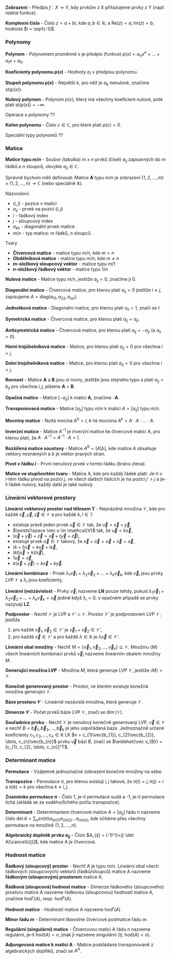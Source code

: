 **Zobrazení** - Předpis $f : X \to Y$, kdy prvkům z X přiřazujeme prvky z Y (např. reálná funkce).

**Komplexní čísla** - Číslo $z = a+bi$, kde $a, b \in \mathbb{R};$ a $\text{Re}(z) = a, \text{Im}(z) = b;$ hodnota $i = \sqrt{-1}$.

### Polynomy

**Polynom** - Polynomem proměnné $x$ je předpis (funkce) $p(x) = a_{n}x^n + \dots + a_{1}x + a_{0}$.

**Koeficienty polynomu $p(x)$** - Hodnoty $a_{i}$ v předpisu polynomu.

**Stupeň polynomu $p(x)$** - Největší $k$, pro něž je $a_{k}$ nenulové, značíme $\text{st}(p(x))$.

**Nulový polynom** - Polynom $p(x)$, který má všechny koeficient nulové, poté platí $\text{st}(p(x)) = -\infty$.

Operace s polynomy ??

**Kořen polynomu** - Číslo $c \in \mathbb C$, pro které platí $p(c) = 0$.

Speciální typy polynomů ??

### Matice

**Matice typu $m/n$** - Soubor (tabulka) $m \times n$ prvků (čísel) $a_{ij}$ zapsanných do $m$ řádků a $n$ sloupců, obvykle $a_{ij} \in \mathbb C$.

Správně bychom měli definovat: Matice **A** typu $m/n$ je zobrazení $\{1, 2, \dots, m\} \times \{1, 2, \dots, n\} \to \mathbb C$ (nebo speciálně $\mathbb R$).

Názvosloví:
- $(i, j)$ - pozice v matici
- $a_{ij}$ - prvek na pozici $(i, j)$
- $i$ - řádkový index
- $j$ - sloupcový index
- $a_{kk}$ - diagonální prvek matice
- $m/n$ - typ matice: $m$ řádků, $n$ sloupců

Tvary
- **Čtvercová matice** - matice typu $m/n$, kde $m=n$
- **Obdélníková matice** - matice typu $m/n$, kde $m \neq n$
- **$m$-složkový sloupcový vektor** - matice typu $m/1$
- **$n$-složkový řádkový vektor** - matice typu $1/n$

**Nulová matice** - Matice typu $m/n$, jestliže $a_{ij} = 0$, značíme ji 0.

**Diagonální matice** - Čtvercová matice, pro kterou platí $a_{ij} = 0$ jestliže $i \neq j$, zapisujeme $A = \text{diag}(a_{11}, a_{22}, a_{nn})$.

**Jednotková matice** - Diagonální matice, pro kterou platí $a_{ii} = 1$, značí se $I$.

**Symetrická matice** - Čtvercová matice, pro kterou platí $a_{ij} = a_{ji}$.

**Antisymetrická matice** - Čtvercová matice, pro kterou platí $a_{ij} = -a_{ji}$ (a $a_{ii} = 0$).

**Horní trojúhelníková matice** - Matice, pro kterou platí $a_{ij} = 0$ pro všechna $i > j$.

**Dolní trojúhelníková matice** - Matice, pro kterou platí $a_{ij} = 0$ pro všechna $i < j$.

**Rovnost** - Matice **A** a **B** jsou si rovny, jestliže jsou stejného typu a platí $a_{ij} = b_{ij}$ pro všechna $i, j$, píšeme **A** = **B**.

**Opačná matice** - Matice $[-a_{ij}]$ k matici **A**, značíme -**A**.

**Transponovaná matice** - Matice $[a_{ji}]$ typu $n/m$ k matici $A = [a_{ij}]$ typu $m/n$.

**Mocniny matice** - Nultá mocina $A^0 = I$, $k$-tá mocnina $A^k = A \cdot A \cdot \dots \cdot A$.

**Inverzní matice** - Matice $A^{-1}$ je inverzní matice ke čtvercové matici A, pro kterou platí, že $A \cdot A^{-1} = A^{-1} \cdot A = I$.

**Rozšířená matice soustavy** -  Matice $A^R = [A | b]$, kde matice $A$ obsahuje vektory neznámých a $b$ je vektor pravých stran.

**Pivot v řádku $i$** - První nenulový prvek v tomto řádku (bráno zleva).

**Matice ve stupňovitém tvaru** - Matice A, kde pro každý řádek platí: Je-li v $i$-tém řádku pivod na pozici $j$, ve všech dalších řádcích je na pozici $j' > j$ a je-li řádek nulový, každý další je také nulový.

### Lineární vektorové prostory

**Lineární vektorový prostor nad tělesem $\mathbb T$** - Neprázdná množina $\mathcal{V}$, kde pro každé $\vec x, \vec y, \vec z \in \mathcal{V}$ a pro každé $k, l \in \mathbb T$
- existuje právě jeden prvek $\vec u \in \mathcal{V}$ tak, že $\vec u = \vec x + \vec y$,
- $\exists!\space \vec u \in \mathcal{V}$ tak, že $\vec u = k \vec x$,
- $(\vec x + \vec y) + \vec z = \vec x + (\vec y + \vec z)$,
- existuje prvek $\vec o \in \mathcal{V}$ takový, že $\vec x + \vec o = \vec o + \vec x = \vec x$,
- $(k+l)\vec x = k\vec x + l\vec x$,
- $(kl)\vec x = k(l\vec x)$,
- $1\vec x = \vec x$,
- $k(\vec x + \vec y) = k\vec x + k\vec y$.

**Lineární kombinace** - Prvek $\lambda_{1} \vec v_{1} + \lambda_{2} \vec v_{2} + \dots + \lambda_{k} \vec v_{k}$, kde $\vec v_{i}$ jsou prvky LVP $\mathcal{V}$ a $\lambda_{i}$ jsou koeficienty.

**Lineární (ne)závislost** - Prvky $\vec v_{i}$ nazveme **LN** pouze tehdy, pokud $\lambda_{1} \vec v_{1} + \lambda_{2} \vec v_{2} + \dots + \lambda_{k} \vec v_{k} = \vec o$ jedině když $\lambda_{i} = 0$, v opačném případě se prvky nazývají **LZ**.

**Podprostor** - Nechť $\mathcal{V}$ je LVP a $\mathcal{V}' \subset \mathcal{V}$. Prostor $\mathcal{V}'$ je podprostorem LVP $\mathcal{V}$, jestliže
1. pro každé $\vec x_{1}, \vec x_{2} \in \mathcal{V}'$ je $\vec x_{1} + \vec x_{2} \in \mathcal{V}'$,
2. pro každé $\vec x \in \mathcal{V}'$ a pro každé $\lambda \in \mathbb R$ je $\lambda\vec x \in \mathcal{V}'$.

**Lineární obal množiny** - Nechť $M = \{ \vec v_{1}, \vec v_{2}, \dots, \vec v_{k} \} \subseteq \mathcal{V}$. Množinu $\langle M \rangle$ všech lineárních kombinací prvků $\vec v_{i}$ nazveme lineárním obalem množiny $M$.

**Generující množina LVP** - Množina $M$, která generuje LVP $\mathcal{V}$, jestliže $\langle M \rangle = \mathcal{V}$.

**Konečně generovaný prostor** - Prostor, ve kterém existuje konežná množina generující $\mathcal{V}$.

**Báze prostoru $\mathcal{V}$** - Lineárně nezávislá množina, která generuje $\mathcal{V}$.

**Dimenze $\mathcal{V}$** - Počet prvků báze LVP $\mathcal{V}$, značí se $\dim(\mathcal{V})$.

**Souřadnice prvku** - Nechť $\mathcal{V}$ je nenulový konečně generovaný LVP, $\vec v \in \mathcal{V}$ a nechť $B = {\vec b_{1}, \vec b_{2}, \dots, \vec b_{k}}$ je jeho uspořádaná báze. Jednoznačně určené koeficienty $c_{1}, c_{2}, \dots, c_{n} \in \mathbb{R}$ LK $v = c_{1}\vec{b_{1}}, c_{2}\vec{b_{2}}, \dots, c_{n}\vec{b_{n}}$ prvku $\vec v$ bází $B$, značí se $\widehat{\vec v_{B}} = [c_{1}, c_{2}, \dots, c_{n}]^T$.

### Determinant matice

**Permutace** - Vzájemně jednoznačné zobrazení konečné množiny na sebe.

**Transpozice** - Permutace $\pi$, pro kterou existují $i, j$ takové, že $\pi(i) = j, \pi(j) = i$ a $\pi(k) = k$ pro všechna $k \neq i, j$.

**Znaménko permutace $\pi$** - Číslo 1, je-li permutace sudá a -1, je-li permutace lichá (skládá se ze sudého/lichého počtu transpozice).

**Determinant** - Determinantem čtvercové matice $A = [a_{ij}]$ řádu $n$ nazveme číslo $\displaystyle\det A = \sum_{\pi} zn(\pi) a_{1\pi(1)} a_{2\pi(2)} \dots a_{n\pi(n)}$, kde sčítáme přes všechny permutace na množině $\{ 1, 2, \dots, n \}$.

**Algebraický doplněk prvku $a_{ij}$** - Číslo $A_{ij} = (-1)^{i+j} \det A[\cancel{i/j}]$, kde matice A je čtvercová.

### Hodnost matice

**Řádkový (sloupcový) prostor** - Nechť A je typu $m/n$. Lineární obal všech řádkových (sloupcových) vektorů (řádků/sloupců) matice A nazveme **řádkovým (sloupcovým) prostorem** matice A.

**Řádková (sloupcová) hodnost matice** - Dimenze řádkového (sloupcového) prostoru matice A nazveme řádkovou (sloupcovou) hodností matice A, značíme $\text{hod}^r(A)$, resp. $\text{hod}^s(A)$.

**Hodnost matice** - Hodností matice A nazveme $\text{hod}^r(A)$

**Minor řádu $m$** - Determinant libovolné čtvercové podmatice řádu $m$.

**Regulární (singulární) matice** - Čtvercovou matici A řádu $n$ nazveme regulární, je-li $\text{hod}(A) = n$, jinak ji nazveme singulární (tj. $\text{hod}(A) < n$).

**Adjungovaná matice k matici A** - Matice poskládaná transponovaně z algebraických doplňků, značí se $A^A$.
